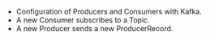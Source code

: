 - Configuration of Producers and Consumers with Kafka.
- A new Consumer subscribes to a Topic.
- A new Producer sends a new ProducerRecord.
